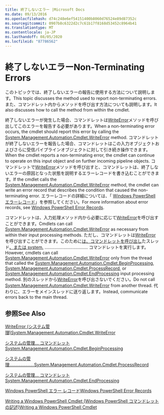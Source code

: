```yaml
---
title: 終了しないエラー |Microsoft Docs
ms.date: 09/13/2016
ms.openlocfilehash: d74c248e6ef54151400b8060d76524e89d87352c
ms.sourcegitcommit: 0907b8c6322d2c7c61b17f8168d53452c8964b41
ms.translationtype: MT
ms.contentlocale: ja-JP
ms.lasthandoff: 08/05/2020
ms.locfileid: "87786562"
---
```

# <a name="non-terminating-errors"></a><span data-ttu-id="9ceed-102">終了しないエラー</span><span class="sxs-lookup"><span data-stu-id="9ceed-102">Non-Terminating Errors</span></span>

<span data-ttu-id="9ceed-103">このトピックでは、終了しないエラーの報告に使用する方法について説明します。</span><span class="sxs-lookup"><span data-stu-id="9ceed-103">This topic discusses the method used to report non-terminating errors.</span></span> <span data-ttu-id="9ceed-104">また、コマンドレット内からメソッドを呼び出す方法についても説明します。</span><span class="sxs-lookup"><span data-stu-id="9ceed-104">It also discusses how to call the method from within the cmdlet.</span></span>

<span data-ttu-id="9ceed-105">終了しないエラーが発生した場合、コマンドレットは[WriteError](/dotnet/api/System.Management.Automation.Cmdlet.WriteError)メソッドを呼び出してこのエラーを報告する必要があります。</span><span class="sxs-lookup"><span data-stu-id="9ceed-105">When a non-terminating error occurs, the cmdlet should report this error by calling the [System.Management.Automation.Cmdlet.WriteError](/dotnet/api/System.Management.Automation.Cmdlet.WriteError) method.</span></span> <span data-ttu-id="9ceed-106">コマンドレットが終了しないエラーを報告した場合、コマンドレットはこの入力オブジェクトおよびさらに受信パイプラインオブジェクトに対して引き続き操作できます。</span><span class="sxs-lookup"><span data-stu-id="9ceed-106">When the cmdlet reports a non-terminating error, the cmdlet can continue to operate on this input object and on further incoming pipeline objects.</span></span> <span data-ttu-id="9ceed-107">コマンドレットで[WriteError](/dotnet/api/System.Management.Automation.Cmdlet.WriteError)メソッドを呼び出すと、コマンドレットは、終了しないエラーの原因となった状態を説明するエラーレコードを書き込むことができます。</span><span class="sxs-lookup"><span data-stu-id="9ceed-107">If the cmdlet calls the [System.Management.Automation.Cmdlet.WriteError](/dotnet/api/System.Management.Automation.Cmdlet.WriteError) method, the cmdlet can write an error record that describes the condition that caused the non-terminating error.</span></span> <span data-ttu-id="9ceed-108">エラーレコードの詳細については、「 [Windows PowerShell エラーレコード](./windows-powershell-error-records.md)」を参照してください。</span><span class="sxs-lookup"><span data-stu-id="9ceed-108">For more information about error records, see [Windows PowerShell Error Records](./windows-powershell-error-records.md).</span></span>

<span data-ttu-id="9ceed-109">コマンドレットは、入力処理メソッド内から必要に応じて[WriteError](/dotnet/api/System.Management.Automation.Cmdlet.WriteError)を呼び出すことができます。</span><span class="sxs-lookup"><span data-stu-id="9ceed-109">Cmdlets can call [System.Management.Automation.Cmdlet.WriteError](/dotnet/api/System.Management.Automation.Cmdlet.WriteError) as necessary from within their input processing methods.</span></span> <span data-ttu-id="9ceed-110">ただし、コマンドレットは[WriteError](/dotnet/api/System.Management.Automation.Cmdlet.WriteError)を呼び出すことができます。このために[は、コマンド](/dotnet/api/System.Management.Automation.Cmdlet.BeginProcessing)[レットを呼び出し](/dotnet/api/System.Management.Automation.Cmdlet.ProcessRecord)たスレッド[、または system.](/dotnet/api/System.Management.Automation.Cmdlet.EndProcessing) ................................... コマンドレットを実行します。</span><span class="sxs-lookup"><span data-stu-id="9ceed-110">However, cmdlets can call [System.Management.Automation.Cmdlet.WriteError](/dotnet/api/System.Management.Automation.Cmdlet.WriteError) only from the thread that called the [System.Management.Automation.Cmdlet.BeginProcessing](/dotnet/api/System.Management.Automation.Cmdlet.BeginProcessing), [System.Management.Automation.Cmdlet.ProcessRecord](/dotnet/api/System.Management.Automation.Cmdlet.ProcessRecord), or [System.Management.Automation.Cmdlet.EndProcessing](/dotnet/api/System.Management.Automation.Cmdlet.EndProcessing) input processing method.</span></span> <span data-ttu-id="9ceed-111">別のスレッドから[WriteError](/dotnet/api/System.Management.Automation.Cmdlet.WriteError)を呼び出さないでください。</span><span class="sxs-lookup"><span data-stu-id="9ceed-111">Do not call [System.Management.Automation.Cmdlet.WriteError](/dotnet/api/System.Management.Automation.Cmdlet.WriteError) from another thread.</span></span> <span data-ttu-id="9ceed-112">代わりに、エラーをメインスレッドに送り返します。</span><span class="sxs-lookup"><span data-stu-id="9ceed-112">Instead, communicate errors back to the main thread.</span></span>

## <a name="see-also"></a><span data-ttu-id="9ceed-113">参照</span><span class="sxs-lookup"><span data-stu-id="9ceed-113">See Also</span></span>

[<span data-ttu-id="9ceed-114">WriteError (システム管理)</span><span class="sxs-lookup"><span data-stu-id="9ceed-114">System.Management.Automation.Cmdlet.WriteError</span></span>](/dotnet/api/System.Management.Automation.Cmdlet.WriteError)

[<span data-ttu-id="9ceed-115">システムの管理... コマンドレット</span><span class="sxs-lookup"><span data-stu-id="9ceed-115">System.Management.Automation.Cmdlet.BeginProcessing</span></span>](/dotnet/api/System.Management.Automation.Cmdlet.BeginProcessing)

[<span data-ttu-id="9ceed-116">システムの管理....................</span><span class="sxs-lookup"><span data-stu-id="9ceed-116">System.Management.Automation.Cmdlet.ProcessRecord</span></span>](/dotnet/api/System.Management.Automation.Cmdlet.ProcessRecord)

[<span data-ttu-id="9ceed-117">システムの管理... コマンドレット</span><span class="sxs-lookup"><span data-stu-id="9ceed-117">System.Management.Automation.Cmdlet.EndProcessing</span></span>](/dotnet/api/System.Management.Automation.Cmdlet.EndProcessing)

[<span data-ttu-id="9ceed-118">Windows PowerShell エラー レコード</span><span class="sxs-lookup"><span data-stu-id="9ceed-118">Windows PowerShell Error Records</span></span>](./windows-powershell-error-records.md)

[<span data-ttu-id="9ceed-119">Writing a Windows PowerShell Cmdlet (Windows PowerShell コマンドレットの記述)</span><span class="sxs-lookup"><span data-stu-id="9ceed-119">Writing a Windows PowerShell Cmdlet</span></span>](./writing-a-windows-powershell-cmdlet.md)
